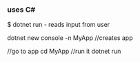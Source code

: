 ### uses C#
$ dotnet run - reads input from user

dotnet new console -n MyApp //creates app

//go to app 
cd MyApp 
//run it 
dotnet run
